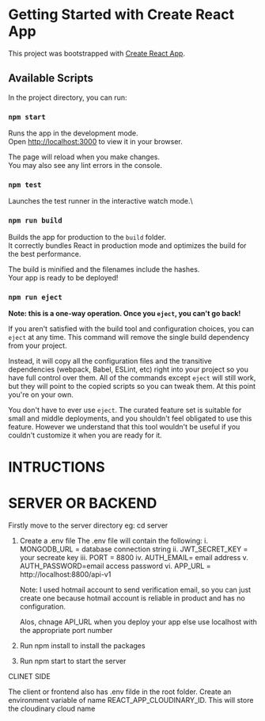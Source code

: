 # Getting Started with Create React App

This project was bootstrapped with [Create React App](https://github.com/facebook/create-react-app).

## Available Scripts

In the project directory, you can run:

### `npm start`

Runs the app in the development mode.\
Open [http://localhost:3000](http://localhost:3000) to view it in your browser.

The page will reload when you make changes.\
You may also see any lint errors in the console.

### `npm test`

Launches the test runner in the interactive watch mode.\


### `npm run build`

Builds the app for production to the `build` folder.\
It correctly bundles React in production mode and optimizes the build for the best performance.

The build is minified and the filenames include the hashes.\
Your app is ready to be deployed!



### `npm run eject`

**Note: this is a one-way operation. Once you `eject`, you can't go back!**

If you aren't satisfied with the build tool and configuration choices, you can `eject` at any time. This command will remove the single build dependency from your project.

Instead, it will copy all the configuration files and the transitive dependencies (webpack, Babel, ESLint, etc) right into your project so you have full control over them. All of the commands except `eject` will still work, but they will point to the copied scripts so you can tweak them. At this point you're on your own.

You don't have to ever use `eject`. The curated feature set is suitable for small and middle deployments, and you shouldn't feel obligated to use this feature. However we understand that this tool wouldn't be useful if you couldn't customize it when you are ready for it.



# INTRUCTIONS

# SERVER OR BACKEND
Firstly move to the server directory eg: cd server

1. Create a .env file
    The .env file will contain the following:
    i. MONGODB_URL = database connection string
    ii. JWT_SECRET_KEY = your secreate key
    iii. PORT = 8800
    iv. AUTH_EMAIL= email address
    v. AUTH_PASSWORD=email access password
    vi. APP_URL = http://localhost:8800/api-v1

    Note: I used hotmail account to send verification email, so you can just create one 
    because hotmail account is reliable in product and has no configuration.

    Alos, chnage API_URL when you deploy your app else use localhost with the appropriate port number

2. Run npm install to install the packages
3. Run npm start to start the server


CLINET SIDE

The client or frontend also has .env filde in the root folder. 
Create an environment variable of name REACT_APP_CLOUDINARY_ID.
This will store the cloudinary cloud name


